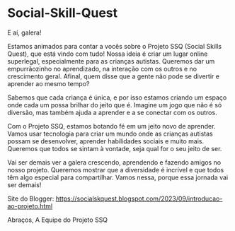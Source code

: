 # Social-Skill-Quest

E aí, galera!

Estamos animados para contar a vocês sobre o Projeto SSQ (Social Skills Quest), que está vindo com tudo! Nossa ideia é criar um lugar online superlegal, especialmente para as crianças autistas. Queremos dar um empurrãozinho no aprendizado, na interação com os outros e no crescimento geral. Afinal, quem disse que a gente não pode se divertir e aprender ao mesmo tempo?

Sabemos que cada criança é única, e por isso estamos criando um espaço onde cada um possa brilhar do jeito que é. Imagine um jogo que não é só diversão, mas também ajuda a aprender e a se conectar com os outros.

Com o Projeto SSQ, estamos botando fé em um jeito novo de aprender. Vamos usar tecnologia para criar um mundo onde as crianças autistas possam se desenvolver, aprender habilidades sociais e muito mais. Queremos que todos se sintam à vontade, seja qual for o seu jeito de ser.

Vai ser demais ver a galera crescendo, aprendendo e fazendo amigos no nosso projeto. Queremos mostrar que a diversidade é incrível e que todos têm algo especial para compartilhar. Vamos nessa, porque essa jornada vai ser demais!

Site do Blogger: https://socialskquest.blogspot.com/2023/09/introducao-ao-projeto.html

Abraços,
A Equipe do Projeto SSQ
